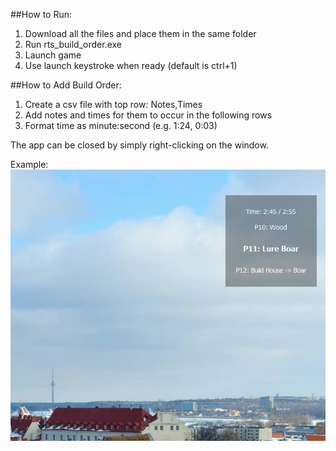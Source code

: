 ##How to Run:
1. Download all the files and place them in the same folder
2. Run rts_build_order.exe
3. Launch game
4. Use launch keystroke when ready (default is ctrl+1)

##How to Add Build Order:
1. Create a csv file with top row: Notes,Times
2. Add notes and times for them to occur in the following rows
3. Format time as minute:second (e.g. 1:24, 0:03)

The app can be closed by simply right-clicking on the window.

Example:
![alt text](https://github.com/gangrel2321/RTS-Build-Order-Assistant/blob/master/Capture.PNG "AoE2 Scrush Example")
